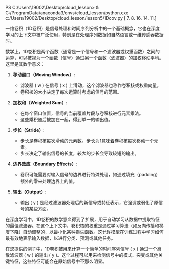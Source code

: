 PS C:\Users\19002\Desktop\cloud_lesson> & C:/ProgramData/anaconda3/envs/cloud_lesson/python.exe c:/Users/19002/Desktop/cloud_lesson/lesson5/1Dcov.py
[ 7.  8. 16. 14. 11.]


一维卷积（1D卷积）是信号处理和时间序列分析中的一个基础概念，它也在深度学习的上下文中被广泛使用，特别是在处理序列数据如自然语言或一维传感器数据时。

数学上，1D卷积是两个函数（通常是一个信号和一个滤波器或权重函数）之间的运算，可以被视为一个函数（信号）通过另一个函数（滤波器）的加权移动平均。这里是其数学意义：

1. **移动窗口（Moving Window）**:
   - 滤波器 \( w \) 在信号 \( x \) 上滑动，这个滤波器也称作卷积核或权重向量。
   - 卷积核的大小决定了每次运算时考虑的信号的范围。

2. **加权和（Weighted Sum）**:
   - 在每个窗口位置，信号的当前覆盖片段与卷积核进行元素乘法。
   - 这些乘积随后被加在一起，得到单一的输出值。

3. **步长（Stride）**:
   - 步长是卷积核每次滑动的元素数。步长为1意味着卷积核每次移动一个元素。
   - 步长决定了输出信号的长度，较大的步长会导致较短的输出。

4. **边界效应（Boundary Effects）**:
   - 卷积可能需要对输入信号的边界进行特殊处理，如通过填充（padding）额外的零来处理边界上的值。

5. **输出（Output）**:
   - 输出 \( y \) 是经过滤波器处理后的新信号或特征表示，它强调或弱化了原信号的某些方面。

在深度学习中，1D卷积的数学意义得到了扩展，用于自动学习从数据中提取特征的最佳滤波器。在这个上下文中，卷积核的权重是通过学习算法（如反向传播和梯度下降）自动调整的，以最小化某种损失函数。这允许模型在训练过程中学习如何最有效地表示输入数据，以进行分类、预测或其他任务。

在您提供的例子中，1D卷积被用来计算一个简单的时间序列信号 \( x \) 通过一个离散滤波器 \( w \) 的输出 \( y \)。这个过程可以用来检测信号中的模式、突变或其他关键特征，这些特征可能会在原始信号中不那么明显。